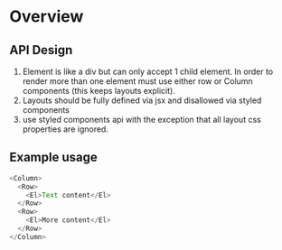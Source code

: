 # Overview

## API Design

1. Element is like a div but can only accept 1 child element. In order to render more than one element must use either row or Column components (this keeps layouts explicit).
2. Layouts should be fully defined via jsx and disallowed via styled components
3. use styled components api with the exception that all layout css properties are ignored.

## Example usage

```javascript
<Column>
  <Row>
    <El>Text content</El>
  </Row>
  <Row>
    <El>More content</El>
  </Row>
</Column>
```
